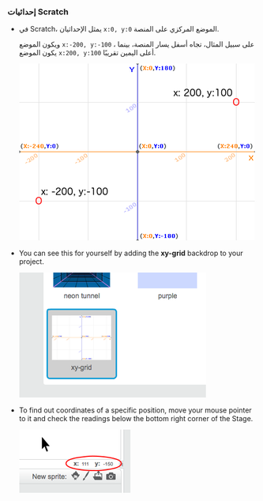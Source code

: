 ### إحداثيات Scratch

+ في Scratch، يمثل الإحداثيان `x:0, y:0` الموضع المركزي على المنصة.
    
    ويكون الموضع `x:-200, y:-100` ، على سبيل المثال، تجاه أسفل يسار المنصة، بينما يكون الموضع `x:200, y:100` أعلى اليمين تقريبًا.
    
    ![Stage coordinates](images/coordinates-stage.png)

+ You can see this for yourself by adding the **xy-grid** backdrop to your project.
    
    ![Stage coordinates](images/coordinates-backdrop.png)

+ To find out coordinates of a specific position, move your mouse pointer to it and check the readings below the bottom right corner of the Stage.
    
    ![Coordinate readings](images/coordinates-xy-example.png)